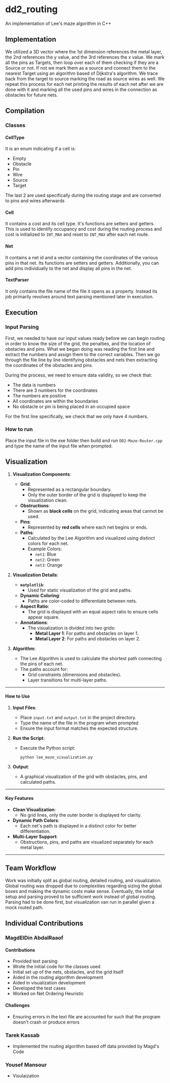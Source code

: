 # dd2_routing
An implementation of Lee's maze algorithm in C++

## Implementation
We utilized a 3D vector where the 1st dimension references the metal layer, the 2nd references the y value, and the 3rd references the x value.
We mark all the pins as Targets, then loop over each of them checking if they are a Source or not. If not we mark them as a source and connect them to
the nearest Target using an algorithm based of Dijkstra's algorithm. We trace back from the target to source marking the road as source wires as well.
We repeat this process for each net printing the results of each net after we are done with it and marking all the used pins and wires in the connection
as obstacles for future nets.
## Compilation
### Classes
#### CellType
It is an enum indicating if a cell is:
- Empty
- Obstacle
- Pin
- Wire
- Source
- Target

The last 2 are used specifically during the routing stage and are converted to pins and wires afterwards
#### Cell
It contains a cost and its cell type. It's functions are setters and getters. This is used to identify occupancy and cost during the routing process and cost is initialized to `INT_MAX` and reset to `INT_MAX` after each net route.
#### Net
It contains a net id and a vector containing the coordinates of the various pins in that net. Its functions are setters and getters. Additionally, you can add pins individually to the net and display all pins in the net.
#### TextParser
It only contains the file name of the file it opens as a property. Instead its job primarily revolves around text parsing mentioned later in execution.
## Execution
### Input Parsing
First, we needed to have our input values ready before we can begin routing in order to know the size of the grid, the penalties, and the location of obstacles and pins. What we began doing was reading the first line and extract the numbers and assign them to the correct variables. Then we go through the file line by line identifying obstacles and nets then extracting the coordinates of the obstacles and pins.

During the process, we need to ensure data validity, so we check that:
- The data is numbers
- There are 3 numbers for the coordinates
- The numbers are positive
- All coordinates are within the boundaries
- No obstacle or pin is being placed in an occupied space

For the first line specifically, we check that we only have 4 numbers.
### How to run
Place the input file in the exe folder then build and run `DD2-Maze-Router.cpp` and type the name of the input file when prompted.
## Visualization

1. **Visualization Components**:
   - **Grid**:
     - Represented as a rectangular boundary.
     - Only the outer border of the grid is displayed to keep the visualization clean.
   - **Obstructions**:
     - Shown as **black cells** on the grid, indicating areas that cannot be used.
   - **Pins**:
     - Represented by **red cells** where each net begins or ends.
   - **Paths**:
     - Calculated by the Lee Algorithm and visualized using distinct colors for each net.
     - Example Colors:
       - `net1`: Blue
       - `net2`: Green
       - `net3`: Orange

2. **Visualization Details**:
   - **`matplotlib`**:
     - Used for static visualization of the grid and paths.
   - **Dynamic Coloring**:
     - Paths are color-coded to differentiate between nets.
   - **Aspect Ratio**:
     - The grid is displayed with an equal aspect ratio to ensure cells appear square.
   - **Annotations**:
     - The visualization is divided into two grids:
       - **Metal Layer 1**: For paths and obstacles on layer 1.
       - **Metal Layer 2**: For paths and obstacles on layer 2.

3. **Algorithm**:
   - The Lee Algorithm is used to calculate the shortest path connecting the pins of each net.
   - The paths account for:
     - Grid constraints (dimensions and obstacles).
     - Layer transitions for multi-layer paths.

---

#### **How to Use**
1. **Input Files**:
   - Place `input.txt` and `output.txt` in the project directory.
   - Type the name of the file in the program when prompted
   - Ensure the input format matches the expected structure.

2. **Run the Script**:
   - Execute the Python script:
     ```
     python lee_maze_visualization.py
     ```

3. **Output**:
   - A graphical visualization of the grid with obstacles, pins, and calculated paths.

---

#### **Key Features**
- **Clean Visualization**:
  - No grid lines, only the outer border is displayed for clarity.
- **Dynamic Path Colors**:
  - Each net's path is displayed in a distinct color for better differentiation.
- **Multi-Layer Support**:
  - Obstructions, pins, and paths are visualized separately for each metal layer.

---
## Team Workflow
Work was initially split as global routing, detailed routing, and visualization. Global routing was dropped due to complexities regarding sizing the global boxes and making the dynamic costs make sense. Eventually, the initial setup and parsing proved to be sufficient work instead of global routing. Parsing had to be done first, but visualization van run in parallel given a mock routed path.
## Individual Contributions
### MagdElDin AbdalRaaof
#### Contributions
- Provided text parsing
- Wrote the initial code for the classes used
- Initial set up of the nets, obstacles, and the grid itself
- Aided in the routing algorithm development
- Aided in visualization development
- Developed the test cases
- Worked on Net Ordering Heuristic
#### Challenges
- Ensuring errors in the text file are accounted for such that the program doesn't crash or produce errors
### Tarek Kassab
- Implemented the routing algorithm based off data provided by Magd's Code
### Yousef Mansour
- Visulaization

